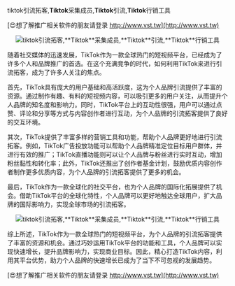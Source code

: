 tiktok引流拓客,**Tiktok**采集成员,**Tiktok**引流,**Tiktok**行销工具

[😍想了解推广相关软件的朋友请登录 http://www.vst.tw](http://www.vst.tw)

 <center><img src="https://vst.tw/MP4/tuiguang/png/4.png" alt="tiktok引流拓客,**Tiktok**采集成员,**Tiktok**引流,**Tiktok**行销工具"></center>

随着社交媒体的迅速发展，TikTok作为一款全球热门的短视频平台，已经成为了许多个人和品牌推广的首选。在这个充满竞争的时代，如何利用TikTok来进行引流拓客，成为了许多人关注的焦点。

首先，TikTok具有庞大的用户基础和高活跃度，这为个人品牌引流提供了丰富的资源。通过制作有趣、有料的短视频内容，可以吸引更多的用户关注，从而提升个人品牌的知名度和影响力。同时，TikTok平台上的互动性很强，用户可以通过点赞、评论和分享等方式与内容创作者进行互动，为个人品牌的引流拓客提供了良好的交互环境。

其次，TikTok提供了丰富多样的营销工具和功能，帮助个人品牌更好地进行引流拓客。例如，TikTok广告投放功能可以帮助个人品牌精准定位目标用户群体，并进行有效的推广；TikTok直播功能则可以让个人品牌与粉丝进行实时互动，增加粉丝黏性和转化率；此外，TikTok还推出了创作者基金计划，鼓励优质内容创作者制作更多优质内容，为个人品牌的引流拓客提供了更多的机会。

最后，TikTok作为一款全球化的社交平台，也为个人品牌的国际化拓展提供了机会。借助TikTok平台的全球化特性，个人品牌可以更好地触达全球用户，扩大品牌的国际影响力，实现全球市场的引流拓客。

 <center><img src="https://vst.tw/MP4/tuiguang/png/5.png" alt="tiktok引流拓客,**Tiktok**采集成员,**Tiktok**引流,**Tiktok**行销工具"></center>

综上所述，TikTok作为一款全球热门的短视频平台，为个人品牌的引流拓客提供了丰富的资源和机会。通过巧妙运用TikTok平台的功能和工具，个人品牌可以实现快速增长，提升品牌影响力，实现商业目标。因此，精心打造TikTok内容，利用其平台优势，助力个人品牌的快速增长已成为了当下不可忽视的发展趋势。

[😍想了解推广相关软件的朋友请登录 http://www.vst.tw](http://www.vst.tw)



